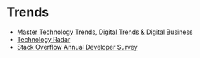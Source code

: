 # Trends

 - [Master Technology Trends, Digital Trends & Digital Business](https://www.gartner.com/en/information-technology/insights/trends-predictions)
 - [Technology Radar](https://www.thoughtworks.com/radar)
 - [Stack Overflow Annual Developer Survey](https://insights.stackoverflow.com/survey)
